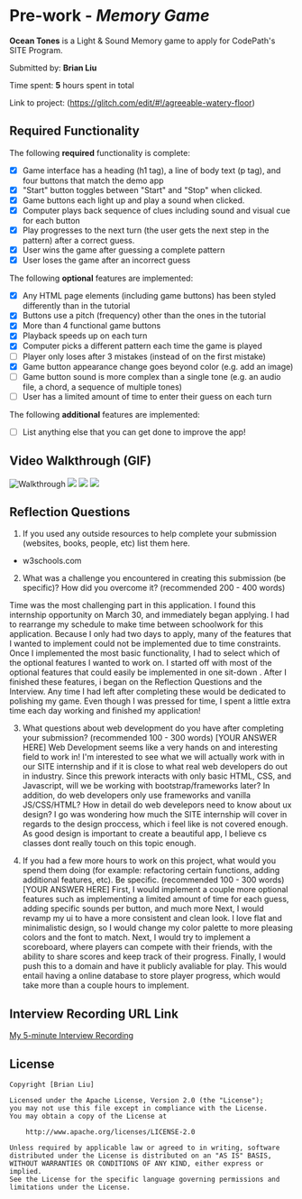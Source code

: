 # Pre-work - *Memory Game*

**Ocean Tones** is a Light & Sound Memory game to apply for CodePath's SITE Program. 

Submitted by: **Brian Liu**

Time spent: **5** hours spent in total

Link to project: (https://glitch.com/edit/#!/agreeable-watery-floor)

## Required Functionality

The following **required** functionality is complete:

* [x] Game interface has a heading (h1 tag), a line of body text (p tag), and four buttons that match the demo app
* [x] "Start" button toggles between "Start" and "Stop" when clicked. 
* [x] Game buttons each light up and play a sound when clicked. 
* [x] Computer plays back sequence of clues including sound and visual cue for each button
* [x] Play progresses to the next turn (the user gets the next step in the pattern) after a correct guess. 
* [x] User wins the game after guessing a complete pattern
* [x] User loses the game after an incorrect guess

The following **optional** features are implemented:

* [x] Any HTML page elements (including game buttons) has been styled differently than in the tutorial
* [x] Buttons use a pitch (frequency) other than the ones in the tutorial
* [x] More than 4 functional game buttons
* [x] Playback speeds up on each turn
* [x] Computer picks a different pattern each time the game is played
* [ ] Player only loses after 3 mistakes (instead of on the first mistake)
* [x] Game button appearance change goes beyond color (e.g. add an image)
* [ ] Game button sound is more complex than a single tone (e.g. an audio file, a chord, a sequence of multiple tones)
* [ ] User has a limited amount of time to enter their guess on each turn

The following **additional** features are implemented:

- [ ] List anything else that you can get done to improve the app!

## Video Walkthrough (GIF)

![Walkthrough](http://g.recordit.co/I197i0OUi2.gif)
![](gif2-link-here)
![](gif3-link-here)
![](gif4-link-here)

## Reflection Questions
1. If you used any outside resources to help complete your submission (websites, books, people, etc) list them here. 
* w3schools.com

2. What was a challenge you encountered in creating this submission (be specific)? How did you overcome it? (recommended 200 - 400 words) 

Time was the most challenging part in this application. I found this internship opportunity on March 30, and immediately began applying. 
I had to rearrange my schedule to make time between schoolwork for this application. Because I only had two days to apply, many of the 
features that I wanted to implement could not be implemented due to time constraints. Once I implemented the most basic functionality, I had to select 
which of the optional features I wanted to work on. I started off with most of the optional features that could easily be implemented in one sit-down . 
After I finished these features, i began on the Reflection Questions and the Interview. Any time I had left after completing these would be dedicated to polishing my game.
Even though I was pressed for time, I spent a little extra time each day working and finished my application! 

3. What questions about web development do you have after completing your submission? (recommended 100 - 300 words) 
[YOUR ANSWER HERE]
Web Development seems like a very hands on and interesting field to work in! I'm interested to see what we will actually work with in our SITE internship
and if it is close to what real web developers do out in industry. Since this prework interacts with only basic HTML, CSS, and Javascript, will we be working 
with bootstrap/frameworks later? In addition, do web developers only use frameworks and vanilla JS/CSS/HTML? How in detail do web develepors need to know about ux design? I go was wondering how much the SITE internship will cover 
in regards to the design proccess, which i feel like is not covered enough. As good design is important to create a beautiful app, I believe cs classes dont really touch on this topic enough. 

4. If you had a few more hours to work on this project, what would you spend them doing (for example: refactoring certain functions, adding additional features, etc). Be specific. (recommended 100 - 300 words) 
[YOUR ANSWER HERE]
First, I would implement a couple more optional features such as implementing a limited amount of time for each guess, adding specific sounds per button, and much more
Next, I would revamp my ui to have a more consistent and clean look. I love flat and minimalistic design, so I would change my color palette to more pleasing colors and the 
font to match. Next, I would try to implement a scoreboard, where players can compete with their friends, with the ability to share scores and keep track of their progress.
Finally, I would push this to a domain and have it publicly avaliable for play. This would entail having a online database to store player progress, which would take more than a couple hours to implement.





## Interview Recording URL Link

[My 5-minute Interview Recording](https://www.loom.com/share/42217a8aa18a43e28ac3e58d067df6e9)


## License

    Copyright [Brian Liu]

    Licensed under the Apache License, Version 2.0 (the "License");
    you may not use this file except in compliance with the License.
    You may obtain a copy of the License at

        http://www.apache.org/licenses/LICENSE-2.0

    Unless required by applicable law or agreed to in writing, software
    distributed under the License is distributed on an "AS IS" BASIS,
    WITHOUT WARRANTIES OR CONDITIONS OF ANY KIND, either express or implied.
    See the License for the specific language governing permissions and
    limitations under the License.
